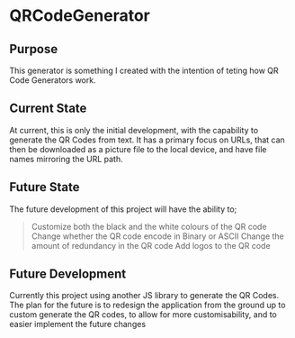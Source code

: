 # QRCodeGenerator

## Purpose
This generator is something I created with the intention of teting how QR Code Generators work. 

## Current State
At current, this is only the initial development, with the capability to generate the QR Codes from text. It has a primary focus on URLs, that can then be downloaded as a picture file to the local device, and have file names mirroring the URL path. 

## Future State
The future development of this project will have the ability to;
 > Customize both the black and the white colours of the QR code
> Change whether the QR code encode in Binary or ASCII
> Change the amount of redundancy in the QR code
> Add logos to the QR code

## Future Development
Currently this project using another JS library to generate the QR Codes. The plan for the future is to redesign the application from the ground up to custom generate the QR codes, to allow for more customisability, and to easier implement the future changes